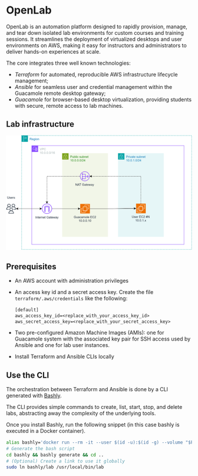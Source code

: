 # OpenLab

OpenLab is an automation platform designed to rapidly provision, manage, and tear down isolated lab environments for custom courses and training sessions. It streamlines the deployment of virtualized desktops and user environments on AWS, making it easy for instructors and administrators to deliver hands-on experiences at scale.

The core integrates three well known technologies:

- _Terraform_ for automated, reproducible AWS infrastructure lifecycle management;
- _Ansible_ for seamless user and credential management within the Guacamole remote desktop gateway;
- _Guacamole_ for browser-based desktop virtualization, providing students with secure, remote access to lab machines.

## Lab infrastructure

![Topology](diagram/topology.svg)

## Prerequisites

- An AWS account with administration privileges
- An access key id and a secret access key. Create the file `terraform/.aws/credentials` like the following:

  ```plaintext
  [default]
  aws_access_key_id=<replace_with_your_access_key_id>
  aws_secret_access_key=<replace_with_your_secret_access_key>
  ```

- Two pre-configured Amazon Machine Images (AMIs): one for Guacamole system with the associated key pair for SSH access used by Ansible and one for lab user instances.

- Install Terraform and Ansible CLIs locally

## Use the CLI

The orchestration between Terraform and Ansible is done by a CLI generated with [Bashly](https://bashly.dev/).

The CLI provides simple commands to create, list, start, stop, and delete labs, abstracting away the complexity of the underlying tools.

Once you install Bashly, run the following snippet (in this case bashly is executed in a Docker container).

```sh
alias bashly='docker run --rm -it --user $(id -u):$(id -g) --volume "$PWD:/app" dannyben/bashly'
# Generate the bash script
cd bashly && bashly generate && cd ..
# (Optional) Create a link to use it globally
sudo ln bashly/lab /usr/local/bin/lab
```
